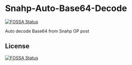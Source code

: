 # Snahp-Auto-Base64-Decode
[![FOSSA Status](https://app.fossa.com/api/projects/git%2Bgithub.com%2FBilibox%2FSnahp-Auto-Base64-Decode.svg?type=shield)](https://app.fossa.com/projects/git%2Bgithub.com%2FBilibox%2FSnahp-Auto-Base64-Decode?ref=badge_shield)

Auto decode Base64 from Snahp OP post


## License
[![FOSSA Status](https://app.fossa.com/api/projects/git%2Bgithub.com%2FBilibox%2FSnahp-Auto-Base64-Decode.svg?type=large)](https://app.fossa.com/projects/git%2Bgithub.com%2FBilibox%2FSnahp-Auto-Base64-Decode?ref=badge_large)